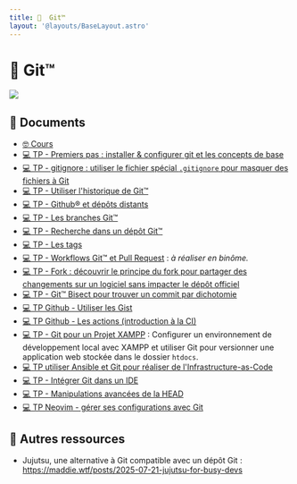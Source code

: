```yaml
---
title:   Git™
layout: '@layouts/BaseLayout.astro'
---
```


#   Git™

![](@assets/undraw/undraw_version-control_eiam.svg)

## 📑 Documents

- [🤓 Cours](/git/cours)
- [💻 TP - Premiers pas : installer & configurer git et les concepts de base](/git/tp-commit)
- [💻 TP - gitignore : utiliser le fichier spécial `.gitignore` pour masquer des fichiers à Git](/git/tp-gitignore)
- [💻 TP - Utiliser l'historique de Git™](/git/tp-historique)
- [💻 TP - Github® et dépôts distants](/git/tp-github)
- [💻 TP - Les branches Git™](/git/tp-branches)
- [💻 TP - Recherche dans un dépôt Git™](/git/tp-grep)
- [💻 TP - Les tags](/git/tp-tags)
- [💻 TP - Workflows Git™ et Pull Request](/git/tp-workflows-pr) : _à réaliser en binôme._
- [💻 TP - Fork : découvrir le principe du fork pour partager des changements sur un logiciel sans impacter le dépôt officiel](/git/tp-fork)
- [💻 TP - Git™ Bisect pour trouver un commit par dichotomie](/git/tp-bisect)
- [💻 TP Github - Utiliser les Gist](/git/tp-github-gist)
- [💻 TP Github - Les actions (introduction à la CI)](/git/tp-github-actions)
- [💻 TP - Git pour un Projet XAMPP](/git/tp-xampp) : Configurer un environnement de développement local avec XAMPP et utiliser Git pour versionner une application web stockée dans le dossier `htdocs`.
- [💻 TP utiliser Ansible et Git pour réaliser de l'Infrastructure-as-Code](/git/tp-ansible)
- [💻 TP - Intégrer Git dans un IDE](/git/tp-ide)
- [💻 TP - Manipulations avancées de la HEAD](/git/tp-deplacer-head-avance)
- [💻 TP Neovim - gérer ses configurations avec Git](/git/tp-iac-nvim)

## 🚀 Autres ressources

- Jujutsu, une alternative à Git compatible avec un dépôt Git : <https://maddie.wtf/posts/2025-07-21-jujutsu-for-busy-devs>
